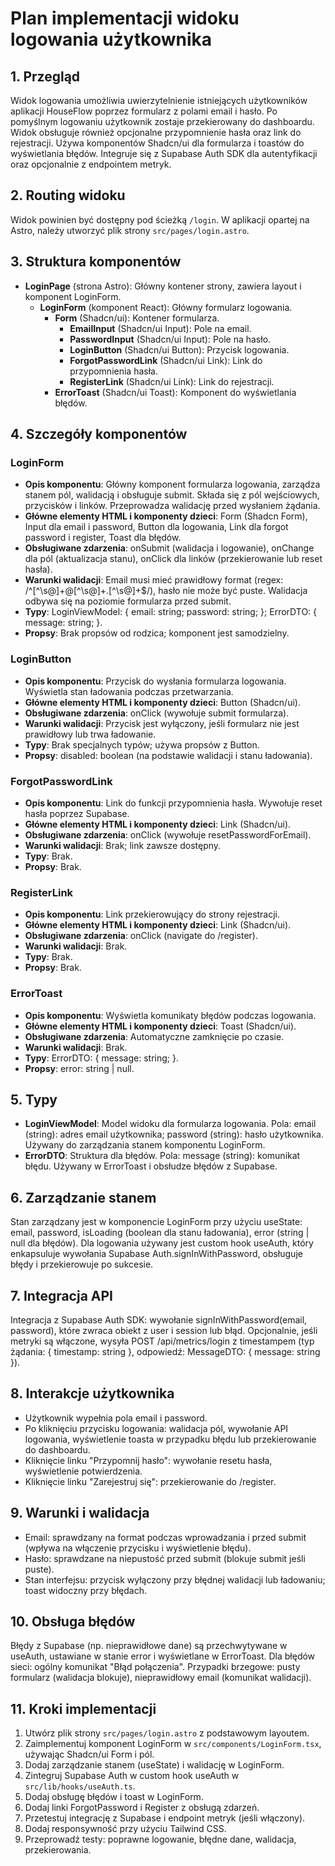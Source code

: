 # Plan implementacji widoku logowania użytkownika

## 1. Przegląd

Widok logowania umożliwia uwierzytelnienie istniejących użytkowników aplikacji HouseFlow poprzez formularz z polami email i hasło. Po pomyślnym logowaniu użytkownik zostaje przekierowany do dashboardu. Widok obsługuje również opcjonalne przypomnienie hasła oraz link do rejestracji. Używa komponentów Shadcn/ui dla formularza i toastów do wyświetlania błędów. Integruje się z Supabase Auth SDK dla autentyfikacji oraz opcjonalnie z endpointem metryk.

## 2. Routing widoku

Widok powinien być dostępny pod ścieżką `/login`. W aplikacji opartej na Astro, należy utworzyć plik strony `src/pages/login.astro`.

## 3. Struktura komponentów

- **LoginPage** (strona Astro): Główny kontener strony, zawiera layout i komponent LoginForm.
  - **LoginForm** (komponent React): Główny formularz logowania.
    - **Form** (Shadcn/ui): Kontener formularza.
      - **EmailInput** (Shadcn/ui Input): Pole na email.
      - **PasswordInput** (Shadcn/ui Input): Pole na hasło.
      - **LoginButton** (Shadcn/ui Button): Przycisk logowania.
      - **ForgotPasswordLink** (Shadcn/ui Link): Link do przypomnienia hasła.
      - **RegisterLink** (Shadcn/ui Link): Link do rejestracji.
    - **ErrorToast** (Shadcn/ui Toast): Komponent do wyświetlania błędów.

## 4. Szczegóły komponentów

### LoginForm

- **Opis komponentu**: Główny komponent formularza logowania, zarządza stanem pól, walidacją i obsługuje submit. Składa się z pól wejściowych, przycisków i linków. Przeprowadza walidację przed wysłaniem żądania.
- **Główne elementy HTML i komponenty dzieci**: Form (Shadcn Form), Input dla email i password, Button dla logowania, Link dla forgot password i register, Toast dla błędów.
- **Obsługiwane zdarzenia**: onSubmit (walidacja i logowanie), onChange dla pól (aktualizacja stanu), onClick dla linków (przekierowanie lub reset hasła).
- **Warunki walidacji**: Email musi mieć prawidłowy format (regex: /^[^\s@]+@[^\s@]+\.[^\s@]+$/), hasło nie może być puste. Walidacja odbywa się na poziomie formularza przed submit.
- **Typy**: LoginViewModel: { email: string; password: string; }; ErrorDTO: { message: string; }.
- **Propsy**: Brak propsów od rodzica; komponent jest samodzielny.

### LoginButton

- **Opis komponentu**: Przycisk do wysłania formularza logowania. Wyświetla stan ładowania podczas przetwarzania.
- **Główne elementy HTML i komponenty dzieci**: Button (Shadcn/ui).
- **Obsługiwane zdarzenia**: onClick (wywołuje submit formularza).
- **Warunki walidacji**: Przycisk jest wyłączony, jeśli formularz nie jest prawidłowy lub trwa ładowanie.
- **Typy**: Brak specjalnych typów; używa propsów z Button.
- **Propsy**: disabled: boolean (na podstawie walidacji i stanu ładowania).

### ForgotPasswordLink

- **Opis komponentu**: Link do funkcji przypomnienia hasła. Wywołuje reset hasła poprzez Supabase.
- **Główne elementy HTML i komponenty dzieci**: Link (Shadcn/ui).
- **Obsługiwane zdarzenia**: onClick (wywołuje resetPasswordForEmail).
- **Warunki walidacji**: Brak; link zawsze dostępny.
- **Typy**: Brak.
- **Propsy**: Brak.

### RegisterLink

- **Opis komponentu**: Link przekierowujący do strony rejestracji.
- **Główne elementy HTML i komponenty dzieci**: Link (Shadcn/ui).
- **Obsługiwane zdarzenia**: onClick (navigate do /register).
- **Warunki walidacji**: Brak.
- **Typy**: Brak.
- **Propsy**: Brak.

### ErrorToast

- **Opis komponentu**: Wyświetla komunikaty błędów podczas logowania.
- **Główne elementy HTML i komponenty dzieci**: Toast (Shadcn/ui).
- **Obsługiwane zdarzenia**: Automatyczne zamknięcie po czasie.
- **Warunki walidacji**: Brak.
- **Typy**: ErrorDTO: { message: string; }.
- **Propsy**: error: string | null.

## 5. Typy

- **LoginViewModel**: Model widoku dla formularza logowania. Pola: email (string): adres email użytkownika; password (string): hasło użytkownika. Używany do zarządzania stanem komponentu LoginForm.
- **ErrorDTO**: Struktura dla błędów. Pola: message (string): komunikat błędu. Używany w ErrorToast i obsłudze błędów z Supabase.

## 6. Zarządzanie stanem

Stan zarządzany jest w komponencie LoginForm przy użyciu useState: email, password, isLoading (boolean dla stanu ładowania), error (string | null dla błędów). Dla logowania używany jest custom hook useAuth, który enkapsuluje wywołania Supabase Auth.signInWithPassword, obsługuje błędy i przekierowuje po sukcesie.

## 7. Integracja API

Integracja z Supabase Auth SDK: wywołanie signInWithPassword(email, password), które zwraca obiekt z user i session lub błąd. Opcjonalnie, jeśli metryki są włączone, wysyła POST /api/metrics/login z timestampem (typ żądania: { timestamp: string }, odpowiedź: MessageDTO: { message: string }).

## 8. Interakcje użytkownika

- Użytkownik wypełnia pola email i password.
- Po kliknięciu przycisku logowania: walidacja pól, wywołanie API logowania, wyświetlenie toasta w przypadku błędu lub przekierowanie do dashboardu.
- Kliknięcie linku "Przypomnij hasło": wywołanie resetu hasła, wyświetlenie potwierdzenia.
- Kliknięcie linku "Zarejestruj się": przekierowanie do /register.

## 9. Warunki i walidacja

- Email: sprawdzany na format podczas wprowadzania i przed submit (wpływa na włączenie przycisku i wyświetlenie błędu).
- Hasło: sprawdzane na niepustość przed submit (blokuje submit jeśli puste).
- Stan interfejsu: przycisk wyłączony przy błędnej walidacji lub ładowaniu; toast widoczny przy błędach.

## 10. Obsługa błędów

Błędy z Supabase (np. nieprawidłowe dane) są przechwytywane w useAuth, ustawiane w stanie error i wyświetlane w ErrorToast. Dla błędów sieci: ogólny komunikat "Błąd połączenia". Przypadki brzegowe: pusty formularz (walidacja blokuje), nieprawidłowy email (komunikat walidacji).

## 11. Kroki implementacji

1. Utwórz plik strony `src/pages/login.astro` z podstawowym layoutem.
2. Zaimplementuj komponent LoginForm w `src/components/LoginForm.tsx`, używając Shadcn/ui Form i pól.
3. Dodaj zarządzanie stanem (useState) i walidację w LoginForm.
4. Zintegruj Supabase Auth w custom hook useAuth w `src/lib/hooks/useAuth.ts`.
5. Dodaj obsługę błędów i toast w LoginForm.
6. Dodaj linki ForgotPassword i Register z obsługą zdarzeń.
7. Przetestuj integrację z Supabase i endpoint metryk (jeśli włączony).
8. Dodaj responsywność przy użyciu Tailwind CSS.
9. Przeprowadź testy: poprawne logowanie, błędne dane, walidacja, przekierowania.
